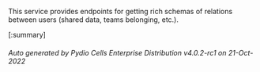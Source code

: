 






This service provides endpoints for getting rich schemas of relations between users (shared data, teams belonging, etc.).

[:summary]

###### Auto generated by Pydio Cells Enterprise Distribution v4.0.2-rc1 on 21-Oct-2022
